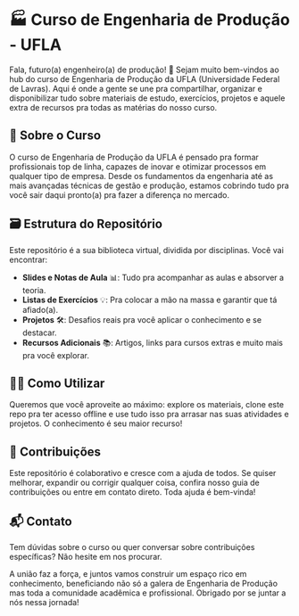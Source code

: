 # 🏭 Curso de Engenharia de Produção - UFLA

Fala, futuro(a) engenheiro(a) de produção! 🌟 Sejam muito bem-vindos ao hub do curso de Engenharia de Produção da UFLA (Universidade Federal de Lavras). Aqui é onde a gente se une pra compartilhar, organizar e disponibilizar tudo sobre materiais de estudo, exercícios, projetos e aquele extra de recursos pra todas as matérias do nosso curso.

## 📘 Sobre o Curso

O curso de Engenharia de Produção da UFLA é pensado pra formar profissionais top de linha, capazes de inovar e otimizar processos em qualquer tipo de empresa. Desde os fundamentos da engenharia até as mais avançadas técnicas de gestão e produção, estamos cobrindo tudo pra você sair daqui pronto(a) pra fazer a diferença no mercado.

## 🗃 Estrutura do Repositório

Este repositório é a sua biblioteca virtual, dividida por disciplinas. Você vai encontrar:

- **Slides e Notas de Aula** 📊: Tudo pra acompanhar as aulas e absorver a teoria.
- **Listas de Exercícios** 💡: Pra colocar a mão na massa e garantir que tá afiado(a).
- **Projetos** 🛠: Desafios reais pra você aplicar o conhecimento e se destacar.
- **Recursos Adicionais** 📚: Artigos, links para cursos extras e muito mais pra você explorar.

## 👩‍💻 Como Utilizar

Queremos que você aproveite ao máximo: explore os materiais, clone este repo pra ter acesso offline e use tudo isso pra arrasar nas suas atividades e projetos. O conhecimento é seu maior recurso!

## 🙌 Contribuições

Este repositório é colaborativo e cresce com a ajuda de todos. Se quiser melhorar, expandir ou corrigir qualquer coisa, confira nosso guia de contribuições ou entre em contato direto. Toda ajuda é bem-vinda!

## 📬 Contato

Tem dúvidas sobre o curso ou quer conversar sobre contribuições específicas? Não hesite em nos procurar.

A união faz a força, e juntos vamos construir um espaço rico em conhecimento, beneficiando não só a galera de Engenharia de Produção mas toda a comunidade acadêmica e profissional. Obrigado por se juntar a nós nessa jornada!

